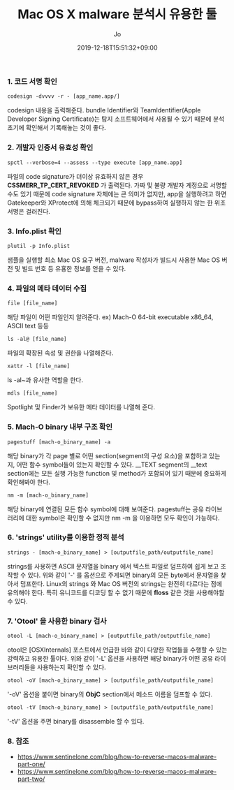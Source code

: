 ﻿---
layout: post
title:  "Mac OS X malware 분석시 유용한 툴"
date:   2019-12-18T15:51:32+09:00
author: Jo
categories: macosx
tags: reversing reversingtool malware mac 
cover:  "/assets/instacode.png"
---

### 1. 코드 서명 확인
~~~
codesign -dvvvv -r - [app_name.app/]
~~~
codesign 내용을 출력해준다.
bundle Identifier와 TeamIdentifier(Apple Developer Signing Certificate)는 탐지 소프트웨어에서 사용될 수 있기 때문에 분석 초기에 확인해서 기록해놓는 것이 좋다.


### 2. 개발자 인증서 유효성 확인
~~~
spctl --verbose=4 --assess --type execute [app_name.app]
~~~
파일의 code signature가 더이상 유효하지 않은 경우 **CSSMERR_TP_CERT_REVOKED** 가 출력된다.
가짜 및 불량 개발자 계정으로 서명할 수도 있기 때문에 code signature 자체에는 큰 의미가 없지만, app을 실행하려고 하면 Gatekeeper와 XProtect에 의해 체크되기 때문에 bypass하여 실행하지 않는 한 위조 서명은 걸러진다.


### 3. Info.plist 확인
~~~
plutil -p Info.plist
~~~
샘플을 실행할 최소 Mac OS 요구 버전, malware 작성자가 빌드시 사용한 Mac OS 버전 및 빌드 번호 등 유횽한 정보를 얻을 수 있다.


### 4. 파일의 메타 데이터 수집
~~~
file [file_name]
~~~
해당 파일이 어떤 파일인지 알려준다.
ex) Mach-O 64-bit executable x86_64, ASCII text 등등

~~~
ls -al@ [file_name]
~~~
파일의 확장된 속성 및 권한을 나열해준다.

~~~
xattr -l [file_name]
~~~
ls -al~과 유사한 역할을 한다.

~~~
mdls [file_name]
~~~
Spotlight 및 Finder가 보유한 메타 데이터를 나열해 준다. 


### 5. Mach-O binary 내부 구조 확인
~~~
pagestuff [mach-o_binary_name] -a
~~~
해당 binary가 각 page 별로 어떤 section(segment의 구성 요소)을 포함하고 있는지, 어떤 함수 symbol들이 있는지 확인할 수 있다.
\_\_TEXT segment의 \_\_text section에는 모든 실행 가능한 function 및 method가 포함되어 있기 때문에 중요하게 확인해봐야 한다.

~~~
nm -m [mach-o_binary_name]
~~~
해당 binary에 연결된 모든 함수 symbol에 대해 보여준다.
pagestuff는 공유 라이브러리에 대한 symbol은 확인할 수 없지만 nm -m 을 이용하면 모두 확인이 가능하다.

### 6. 'strings' utility를 이용한 정적 분석
~~~
strings - [mach-o_binary_name] > [outputfile_path/outputfile_name]
~~~
strings를 사용하면 ASCII 문자열을 binary 에서 텍스트 파일로 덤프하여 쉽게 보고 조작할 수 있다.
위와 같이 '-' 를 옵션으로 주게되면 binary의 모든 byte에서 문자열을 찾아서 덤프한다.
Linux의 strings 와 Mac OS 버전의 strings는 완전히 다르다는 점에 유의해야 한다.
특히 유니코드를 디코딩 할 수 없기 때문에 **floss** 같은 것을 사용해야할 수 있다.

### 7. 'Otool' 을 사용한 binary 검사
~~~
otool -L [mach-o_binary_name] > [outputfile_path/outputfile_name]
~~~
otool은 [OSXInternals] 포스트에서 언급한 바와 같이 다양한 작업들을 수행할 수 있는 강력하고 유용한 툴이다.
위와 같이 '-L' 옵션을 사용하면 해당 binary가 어떤 공유 라이브러리들을 사용하는지 확인할 수 있다.

~~~
otool -oV [mach-o_binary_name] > [outputfile_path/outputfile_name]
~~~
'-oV' 옵션을 붙이면 binary의 **ObjC** section에서 메소드 이름을 덤프할 수 있다.

~~~
otool -tV [mach-o_binary_name] > [outputfile_path/outputfile_name]
~~~
'-tV' 옵션을 주면 binary를 disassemble 할 수 있다.

### 8. 참조
* <https://www.sentinelone.com/blog/how-to-reverse-macos-malware-part-one/>
* <https://www.sentinelone.com/blog/how-to-reverse-macos-malware-part-two/>

